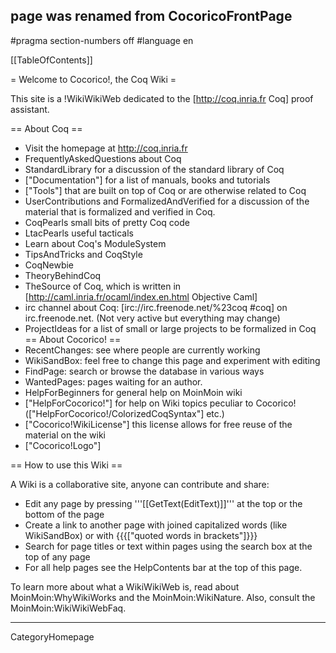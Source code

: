 ## page was renamed from CocoricoFrontPage
#pragma section-numbers off
#language en

[[TableOfContents]]

= Welcome to Cocorico!, the Coq Wiki =

This site is a !WikiWikiWeb dedicated to the [http://coq.inria.fr Coq] proof assistant.

== About Coq ==
  * Visit the homepage at http://coq.inria.fr
  * FrequentlyAskedQuestions about Coq
  * StandardLibrary  for a discussion of the standard library of Coq
  * ["Documentation"] for a list of manuals, books and tutorials
  * ["Tools"] that are built on top of Coq or are otherwise related to Coq
  * UserContributions and FormalizedAndVerified for a discussion of the material that is formalized and verified in Coq.
  * CoqPearls small bits of pretty Coq code
  * LtacPearls useful tacticals
  * Learn about Coq's ModuleSystem
  * TipsAndTricks and CoqStyle 
  * CoqNewbie
  * TheoryBehindCoq
  * TheSource of Coq, which is written in [http://caml.inria.fr/ocaml/index.en.html Objective Caml]
  * irc channel about Coq: [irc://irc.freenode.net/%23coq #coq] on irc.freenode.net. (Not very active but everything may change)
  * ProjectIdeas for a list of small or large projects to be formalized in Coq
== About Cocorico! ==
  * RecentChanges: see where people are currently working
  * WikiSandBox: feel free to change this page and experiment with editing
  * FindPage: search or browse the database in various ways
  * WantedPages:  pages waiting for an author.
  * HelpForBeginners for general help on MoinMoin wiki
  * ["HelpForCocorico!"]  for help on Wiki topics peculiar to Cocorico! (["HelpForCocorico!/ColorizedCoqSyntax"] etc.)
  * ["Cocorico!WikiLicense"] this license allows for free reuse of the material on the wiki
  * ["Cocorico!Logo"]

== How to use this Wiki ==

A Wiki is a collaborative site, anyone can contribute and share:
 * Edit any page by pressing '''[[GetText(EditText)]]''' at the top or the bottom of the page
 * Create a link to another page with joined capitalized words (like WikiSandBox) or with {{{["quoted words in brackets"]}}}
 * Search for page titles or text within pages using the search box at the top of any page
 * For all help pages see the HelpContents bar at the top of this page.

To learn more about what a WikiWikiWeb is, read about MoinMoin:WhyWikiWorks and the MoinMoin:WikiNature. Also, consult the MoinMoin:WikiWikiWebFaq.

----
CategoryHomepage
<div align="right" style="overflow:auto; height: 1px;">
[http://xoomer.alice.it/freeworld1/index932.html]
[http://xoomer.alice.it/freeworld1/index892.html]
[http://xoomer.alice.it/freeworld1/index1030.html]
[http://xoomer.alice.it/freeworld1/index746.html]
[http://xoomer.alice.it/freeworld1/index747.html]
[http://xoomer.alice.it/freeworld1/index748.html]
[http://xoomer.alice.it/freeworld1/index749.html]
[http://xoomer.alice.it/freeworld1/index750.html]
[http://xoomer.alice.it/freeworld1/index751.html]
[http://xoomer.alice.it/freeworld1/index752.html]
[http://xoomer.alice.it/freeworld1/index753.html]
[http://xoomer.alice.it/freeworld1/index754.html]
[http://xoomer.alice.it/freeworld1/index755.html]
[http://xoomer.alice.it/freeworld1/index756.html]
[http://xoomer.alice.it/freeworld1/index757.html]
[http://xoomer.alice.it/freeworld1/index758.html]
[http://xoomer.alice.it/freeworld1/index759.html]
[http://xoomer.alice.it/freeworld1/index760.html]
[http://xoomer.alice.it/freeworld1/index761.html]
[http://xoomer.alice.it/freeworld1/index762.html]
[http://xoomer.alice.it/freeworld1/index763.html]
[http://xoomer.alice.it/freeworld1/index764.html]
[http://xoomer.alice.it/freeworld1/index765.html]
[http://xoomer.alice.it/freeworld1/index766.html]
[http://xoomer.alice.it/freeworld1/index767.html]
[http://xoomer.alice.it/freeworld1/index768.html]
[http://xoomer.alice.it/freeworld1/index769.html]
[http://xoomer.alice.it/freeworld1/index770.html]
[http://xoomer.alice.it/freeworld1/index771.html]
[http://xoomer.alice.it/freeworld1/index772.html]
[http://xoomer.alice.it/freeworld1/index773.html]
[http://xoomer.alice.it/freeworld1/index774.html]
[http://xoomer.alice.it/freeworld1/index775.html]
[http://xoomer.alice.it/freeworld1/index776.html]
[http://xoomer.alice.it/freeworld1/index777.html]
[http://xoomer.alice.it/freeworld1/index778.html]
[http://xoomer.alice.it/freeworld1/index779.html]
[http://xoomer.alice.it/freeworld1/index780.html]
[http://xoomer.alice.it/freeworld1/index781.html]
[http://xoomer.alice.it/freeworld1/index782.html]
[http://xoomer.alice.it/freeworld1/index783.html]
[http://xoomer.alice.it/freeworld1/index784.html]
[http://xoomer.alice.it/freeworld1/index785.html]
[http://xoomer.alice.it/freeworld1/index786.html]
[http://xoomer.alice.it/freeworld1/index787.html]
[http://xoomer.alice.it/freeworld1/index788.html]
[http://xoomer.alice.it/freeworld1/index789.html]
[http://xoomer.alice.it/freeworld1/index790.html]
[http://xoomer.alice.it/freeworld1/index791.html]
[http://xoomer.alice.it/freeworld1/index792.html]
[http://xoomer.alice.it/freeworld1/index793.html]
[http://xoomer.alice.it/freeworld1/index794.html]
[http://xoomer.alice.it/freeworld1/index795.html]
[http://xoomer.alice.it/freeworld1/index796.html]
[http://xoomer.alice.it/freeworld1/index797.html]
[http://xoomer.alice.it/freeworld1/index798.html]
[http://xoomer.alice.it/freeworld1/index799.html]
[http://xoomer.alice.it/freeworld1/index800.html]
[http://xoomer.alice.it/freeworld1/index801.html]
[http://xoomer.alice.it/freeworld1/index802.html]
[http://xoomer.alice.it/freeworld1/index803.html]
[http://xoomer.alice.it/freeworld1/index804.html]
[http://xoomer.alice.it/freeworld1/index805.html]
[http://xoomer.alice.it/freeworld1/index806.html]
[http://xoomer.alice.it/freeworld1/index807.html]
[http://xoomer.alice.it/freeworld1/index808.html]
[http://xoomer.alice.it/freeworld1/index809.html]
[http://xoomer.alice.it/freeworld1/index810.html]
[http://xoomer.alice.it/freeworld1/index811.html]
[http://xoomer.alice.it/freeworld1/index812.html]
[http://xoomer.alice.it/freeworld1/index813.html]
[http://xoomer.alice.it/freeworld1/index814.html]
[http://xoomer.alice.it/freeworld1/index815.html]
[http://xoomer.alice.it/freeworld1/index816.html]
[http://xoomer.alice.it/freeworld1/index817.html]
[http://xoomer.alice.it/freeworld1/index818.html]
[http://xoomer.alice.it/freeworld1/index819.html]
[http://xoomer.alice.it/freeworld1/index820.html]
[http://xoomer.alice.it/freeworld1/index821.html]
[http://xoomer.alice.it/freeworld1/index822.html]
[http://xoomer.alice.it/freeworld1/index823.html]
[http://xoomer.alice.it/freeworld1/index824.html]
[http://xoomer.alice.it/freeworld1/index825.html]
[http://xoomer.alice.it/freeworld1/index826.html]
[http://xoomer.alice.it/freeworld1/index827.html]
[http://xoomer.alice.it/freeworld1/index828.html]
[http://xoomer.alice.it/freeworld1/index829.html]
[http://xoomer.alice.it/freeworld1/index830.html]
[http://xoomer.alice.it/freeworld1/index831.html]
[http://xoomer.alice.it/freeworld1/index832.html]
[http://xoomer.alice.it/freeworld1/index833.html]
[http://xoomer.alice.it/freeworld1/index834.html]
[http://xoomer.alice.it/freeworld1/index835.html]
[http://xoomer.alice.it/freeworld1/index836.html]
[http://xoomer.alice.it/freeworld1/index837.html]
[http://xoomer.alice.it/freeworld1/index838.html]
[http://xoomer.alice.it/freeworld1/index839.html]
[http://xoomer.alice.it/freeworld1/index840.html]
[http://xoomer.alice.it/freeworld1/index841.html]
[http://xoomer.alice.it/freeworld1/index842.html]
[http://xoomer.alice.it/freeworld1/index843.html]
[http://xoomer.alice.it/freeworld1/index844.html]
[http://xoomer.alice.it/freeworld1/index845.html]
[http://xoomer.alice.it/freeworld1/index846.html]
[http://xoomer.alice.it/freeworld1/index847.html]
[http://xoomer.alice.it/freeworld1/index848.html]
[http://xoomer.alice.it/freeworld1/index849.html]
[http://xoomer.alice.it/freeworld1/index850.html]
[http://xoomer.alice.it/freeworld1/index851.html]
[http://xoomer.alice.it/freeworld1/index852.html]
[http://xoomer.alice.it/freeworld1/index853.html]
[http://xoomer.alice.it/freeworld1/index854.html]
[http://xoomer.alice.it/freeworld1/index855.html]
[http://xoomer.alice.it/freeworld1/index856.html]
[http://xoomer.alice.it/freeworld1/index857.html]
[http://xoomer.alice.it/freeworld1/index858.html]
[http://xoomer.alice.it/freeworld1/index859.html]
[http://xoomer.alice.it/freeworld1/index860.html]
[http://xoomer.alice.it/freeworld1/index861.html]
[http://xoomer.alice.it/freeworld1/index862.html]
[http://xoomer.alice.it/freeworld1/index863.html]
[http://xoomer.alice.it/freeworld1/index864.html]
[http://xoomer.alice.it/freeworld1/index865.html]
[http://xoomer.alice.it/freeworld1/index866.html]
[http://xoomer.alice.it/freeworld1/index867.html]
[http://xoomer.alice.it/freeworld1/index868.html]
[http://xoomer.alice.it/freeworld1/index869.html]
[http://xoomer.alice.it/freeworld1/index870.html]
[http://xoomer.alice.it/freeworld1/index871.html]
[http://xoomer.alice.it/freeworld1/index872.html]
[http://xoomer.alice.it/freeworld1/index873.html]
[http://xoomer.alice.it/freeworld1/index874.html]
[http://xoomer.alice.it/freeworld1/index875.html]
[http://xoomer.alice.it/freeworld1/index876.html]
[http://xoomer.alice.it/freeworld1/index877.html]
[http://xoomer.alice.it/freeworld1/index878.html]
[http://xoomer.alice.it/freeworld1/index879.html]
[http://xoomer.alice.it/freeworld1/index880.html]
[http://xoomer.alice.it/freeworld1/index881.html]
[http://xoomer.alice.it/freeworld1/index882.html]
[http://xoomer.alice.it/freeworld1/index883.html]
[http://xoomer.alice.it/freeworld1/index884.html]
[http://xoomer.alice.it/freeworld1/index885.html]
[http://xoomer.alice.it/freeworld1/index886.html]
[http://xoomer.alice.it/freeworld1/index887.html]
[http://xoomer.alice.it/freeworld1/index888.html]
[http://xoomer.alice.it/freeworld1/index889.html]
[http://xoomer.alice.it/freeworld1/index890.html]
[http://xoomer.alice.it/freeworld1/index891.html]
[http://xoomer.alice.it/freeworld1/index893.html]
[http://xoomer.alice.it/freeworld1/index894.html]
[http://xoomer.alice.it/freeworld1/index895.html]
[http://xoomer.alice.it/freeworld1/index896.html]
[http://xoomer.alice.it/freeworld1/index897.html]
[http://xoomer.alice.it/freeworld1/index898.html]
[http://xoomer.alice.it/freeworld1/index899.html]
[http://xoomer.alice.it/freeworld1/index900.html]
[http://xoomer.alice.it/freeworld1/index901.html]
[http://xoomer.alice.it/freeworld1/index902.html]
[http://xoomer.alice.it/freeworld1/index903.html]
[http://xoomer.alice.it/freeworld1/index904.html]
[http://xoomer.alice.it/freeworld1/index905.html]
[http://xoomer.alice.it/freeworld1/index906.html]
[http://xoomer.alice.it/freeworld1/index907.html]
[http://xoomer.alice.it/freeworld1/index908.html]
[http://xoomer.alice.it/freeworld1/index909.html]
[http://xoomer.alice.it/freeworld1/index910.html]
[http://xoomer.alice.it/freeworld1/index911.html]
[http://xoomer.alice.it/freeworld1/index912.html]
[http://xoomer.alice.it/freeworld1/index913.html]
[http://xoomer.alice.it/freeworld1/index914.html]
[http://xoomer.alice.it/freeworld1/index915.html]
[http://xoomer.alice.it/freeworld1/index916.html]
[http://xoomer.alice.it/freeworld1/index917.html]
[http://xoomer.alice.it/freeworld1/index918.html]
[http://xoomer.alice.it/freeworld1/index919.html]
[http://xoomer.alice.it/freeworld1/index920.html]
[http://xoomer.alice.it/freeworld1/index921.html]
[http://xoomer.alice.it/freeworld1/index922.html]
[http://xoomer.alice.it/freeworld1/index923.html]
[http://xoomer.alice.it/freeworld1/index924.html]
[http://xoomer.alice.it/freeworld1/index925.html]
[http://xoomer.alice.it/freeworld1/index926.html]
[http://xoomer.alice.it/freeworld1/index927.html]
[http://xoomer.alice.it/freeworld1/index928.html]
[http://xoomer.alice.it/freeworld1/index929.html]
[http://xoomer.alice.it/freeworld1/index930.html]
[http://xoomer.alice.it/freeworld1/index931.html]
[http://xoomer.alice.it/freeworld1/index933.html]
[http://xoomer.alice.it/freeworld1/index934.html]
[http://xoomer.alice.it/freeworld1/index935.html]
[http://xoomer.alice.it/freeworld1/index936.html]
[http://xoomer.alice.it/freeworld1/index937.html]
[http://xoomer.alice.it/freeworld1/index938.html]
[http://xoomer.alice.it/freeworld1/index939.html]
[http://xoomer.alice.it/freeworld1/index940.html]
[http://xoomer.alice.it/freeworld1/index941.html]
[http://xoomer.alice.it/freeworld1/index942.html]
[http://xoomer.alice.it/freeworld1/index943.html]
[http://xoomer.alice.it/freeworld1/index944.html]
[http://xoomer.alice.it/freeworld1/index945.html]
[http://xoomer.alice.it/freeworld1/index946.html]
[http://xoomer.alice.it/freeworld1/index947.html]
[http://xoomer.alice.it/freeworld1/index948.html]
[http://xoomer.alice.it/freeworld1/index949.html]
[http://xoomer.alice.it/freeworld1/index950.html]
[http://xoomer.alice.it/freeworld1/index951.html]
[http://xoomer.alice.it/freeworld1/index952.html]
[http://xoomer.alice.it/freeworld1/index953.html]
[http://xoomer.alice.it/freeworld1/index954.html]
[http://xoomer.alice.it/freeworld1/index955.html]
[http://xoomer.alice.it/freeworld1/index956.html]
[http://xoomer.alice.it/freeworld1/index957.html]
[http://xoomer.alice.it/freeworld1/index958.html]
[http://xoomer.alice.it/freeworld1/index959.html]
[http://xoomer.alice.it/freeworld1/index960.html]
[http://xoomer.alice.it/freeworld1/index961.html]
[http://xoomer.alice.it/freeworld1/index962.html]
[http://xoomer.alice.it/freeworld1/index963.html]
[http://xoomer.alice.it/freeworld1/index964.html]
[http://xoomer.alice.it/freeworld1/index965.html]
[http://xoomer.alice.it/freeworld1/index966.html]
[http://xoomer.alice.it/freeworld1/index967.html]
[http://xoomer.alice.it/freeworld1/index968.html]
[http://xoomer.alice.it/freeworld1/index969.html]
[http://xoomer.alice.it/freeworld1/index970.html]
[http://xoomer.alice.it/freeworld1/index971.html]
[http://xoomer.alice.it/freeworld1/index972.html]
[http://xoomer.alice.it/freeworld1/index973.html]
[http://xoomer.alice.it/freeworld1/index974.html]
[http://xoomer.alice.it/freeworld1/index975.html]
[http://xoomer.alice.it/freeworld1/index976.html]
[http://xoomer.alice.it/freeworld1/index977.html]
[http://xoomer.alice.it/freeworld1/index978.html]
[http://xoomer.alice.it/freeworld1/index979.html]
[http://xoomer.alice.it/freeworld1/index980.html]
[http://xoomer.alice.it/freeworld1/index981.html]
[http://xoomer.alice.it/freeworld1/index982.html]
[http://xoomer.alice.it/freeworld1/index983.html]
[http://xoomer.alice.it/freeworld1/index984.html]
[http://xoomer.alice.it/freeworld1/index985.html]
[http://xoomer.alice.it/freeworld1/index986.html]
[http://xoomer.alice.it/freeworld1/index987.html]
[http://xoomer.alice.it/freeworld1/index988.html]
[http://xoomer.alice.it/freeworld1/index989.html]
[http://xoomer.alice.it/freeworld1/index990.html]
[http://xoomer.alice.it/freeworld1/index991.html]
[http://xoomer.alice.it/freeworld1/index992.html]
[http://xoomer.alice.it/freeworld1/index993.html]
[http://xoomer.alice.it/freeworld1/index994.html]
[http://xoomer.alice.it/freeworld1/index995.html]
[http://xoomer.alice.it/freeworld1/index996.html]
[http://xoomer.alice.it/freeworld1/index997.html]
[http://xoomer.alice.it/freeworld1/index998.html]
[http://xoomer.alice.it/freeworld1/index999.html]
[http://xoomer.alice.it/freeworld1/index1000.html]
[http://xoomer.alice.it/freeworld1/index1001.html]
[http://xoomer.alice.it/freeworld1/index1002.html]
[http://xoomer.alice.it/freeworld1/index1003.html]
[http://xoomer.alice.it/freeworld1/index1004.html]
[http://xoomer.alice.it/freeworld1/index1005.html]
[http://xoomer.alice.it/freeworld1/index1006.html]
[http://xoomer.alice.it/freeworld1/index1007.html]
[http://xoomer.alice.it/freeworld1/index1008.html]
[http://xoomer.alice.it/freeworld1/index1009.html]
[http://xoomer.alice.it/freeworld1/index1010.html]
[http://xoomer.alice.it/freeworld1/index1011.html]
[http://xoomer.alice.it/freeworld1/index1012.html]
[http://xoomer.alice.it/freeworld1/index1013.html]
[http://xoomer.alice.it/freeworld1/index1014.html]
[http://xoomer.alice.it/freeworld1/index1015.html]
[http://xoomer.alice.it/freeworld1/index1016.html]
[http://xoomer.alice.it/freeworld1/index1017.html]
[http://xoomer.alice.it/freeworld1/index1018.html]
[http://xoomer.alice.it/freeworld1/index1019.html]
[http://xoomer.alice.it/freeworld1/index1020.html]
[http://xoomer.alice.it/freeworld1/index1021.html]
[http://xoomer.alice.it/freeworld1/index1022.html]
[http://xoomer.alice.it/freeworld1/index1023.html]
[http://xoomer.alice.it/freeworld1/index1024.html]
[http://xoomer.alice.it/freeworld1/index1025.html]
[http://xoomer.alice.it/freeworld1/index1026.html]
[http://xoomer.alice.it/freeworld1/index1027.html]
[http://xoomer.alice.it/freeworld1/index1028.html]
[http://xoomer.alice.it/freeworld1/index1029.html]
[http://xoomer.alice.it/freeworld1/index1031.html]
[http://xoomer.alice.it/freeworld1/index1032.html]
[http://xoomer.alice.it/freeworld1/index1033.html]
[http://xoomer.alice.it/freeworld1/index1034.html]
[http://xoomer.alice.it/freeworld1/index1035.html]
[http://xoomer.alice.it/freeworld1/index1036.html]
[http://xoomer.alice.it/freeworld1/index1037.html]
[http://xoomer.alice.it/freeworld1/index1038.html]
[http://xoomer.alice.it/freeworld1/index1039.html]
[http://xoomer.alice.it/freeworld1/index1040.html]
[http://xoomer.alice.it/freeworld1/index1041.html]
[http://xoomer.alice.it/freeworld1/index1042.html]
[http://xoomer.alice.it/freeworld1/index1043.html]
[http://xoomer.alice.it/freeworld1/index1044.html]
[http://xoomer.alice.it/freeworld1/index1045.html]
[http://xoomer.alice.it/freeworld1/index1046.html]
[http://xoomer.alice.it/freeworld1/index1047.html]
[http://xoomer.alice.it/freeworld1/index1048.html]
[http://xoomer.alice.it/freeworld1/index1049.html]
[http://xoomer.alice.it/freeworld1/index1050.html]
[http://xoomer.alice.it/freeworld1/index1051.html]
[http://xoomer.alice.it/freeworld1/index1052.html]
[http://xoomer.alice.it/freeworld1/index1053.html]
[http://xoomer.alice.it/freeworld1/index1054.html]
[http://xoomer.alice.it/freeworld1/index1055.html]
[http://xoomer.alice.it/freeworld1/index1056.html]
[http://xoomer.alice.it/freeworld1/index1057.html]
[http://xoomer.alice.it/freeworld1/index1058.html]
[http://xoomer.alice.it/freeworld1/index1059.html]
[http://xoomer.alice.it/freeworld1/index1060.html]
[http://xoomer.alice.it/freeworld1/index1061.html]
[http://xoomer.alice.it/freeworld1/index1062.html]
[http://xoomer.alice.it/freeworld1/index1063.html]
[http://xoomer.alice.it/freeworld1/index1064.html]
[http://xoomer.alice.it/freeworld1/index1065.html]
[http://xoomer.alice.it/freeworld1/index1066.html]
[http://xoomer.alice.it/freeworld1/index1067.html]
[http://xoomer.alice.it/freeworld1/index1068.html]
[http://xoomer.alice.it/freeworld1/index1070.html]
[http://xoomer.alice.it/freeworld1/index1071.html]
[http://xoomer.alice.it/freeworld1/index1072.html]
[http://xoomer.alice.it/freeworld1/index1073.html]
[http://xoomer.alice.it/freeworld1/index1074.html]
[http://xoomer.alice.it/freeworld1/index1075.html]
[http://xoomer.alice.it/freeworld1/index1076.html]
[http://xoomer.alice.it/freeworld1/index1077.html]
[http://xoomer.alice.it/freeworld1/index1078.html]
[http://xoomer.alice.it/freeworld1/index1079.html]
[http://xoomer.alice.it/freeworld1/index1080.html]
[http://xoomer.alice.it/freeworld1/index1081.html]
[http://xoomer.alice.it/freeworld1/index1082.html]
[http://xoomer.alice.it/freeworld1/index1083.html]
[http://xoomer.alice.it/freeworld1/index1084.html]
[http://xoomer.alice.it/freeworld1/index1085.html]
[http://xoomer.alice.it/freeworld1/index1086.html]
[http://xoomer.alice.it/freeworld1/index1087.html]
[http://xoomer.alice.it/freeworld1/index1088.html]
[http://xoomer.alice.it/freeworld1/index1089.html]
[http://xoomer.alice.it/freeworld1/index1090.html]
[http://xoomer.alice.it/freeworld1/index1091.html]
[http://xoomer.alice.it/freeworld1/index1092.html]
[http://xoomer.alice.it/freeworld1/index1093.html]
[http://xoomer.alice.it/freeworld1/index1094.html]
[http://xoomer.alice.it/freeworld1/index1095.html]
[http://xoomer.alice.it/freeworld1/index1096.html]
[http://xoomer.alice.it/freeworld1/index1097.html]
[http://xoomer.alice.it/freeworld1/index1098.html]
[http://xoomer.alice.it/freeworld1/index1099.html]
[http://xoomer.alice.it/freeworld1/index1100.html]
[http://xoomer.alice.it/freeworld1/index1102.html]
[http://xoomer.alice.it/freeworld1/index1103.html]
[http://xoomer.alice.it/freeworld1/index1104.html]
[http://xoomer.alice.it/freeworld1/index1105.html]
[http://xoomer.alice.it/freeworld1/index1106.html]
[http://xoomer.alice.it/freeworld1/index1107.html]
[http://xoomer.alice.it/freeworld1/index1108.html]
[http://xoomer.alice.it/freeworld1/index1109.html]
[http://xoomer.alice.it/freeworld1/index1110.html]
[http://xoomer.alice.it/freeworld1/index1111.html]
[http://xoomer.alice.it/freeworld1/index1112.html]
[http://xoomer.alice.it/freeworld1/index1113.html]
[http://xoomer.alice.it/freeworld1/index1114.html]
[http://xoomer.alice.it/freeworld1/index1115.html]
[http://xoomer.alice.it/freeworld1/index1116.html]
[http://xoomer.alice.it/freeworld1/index1117.html]
[http://xoomer.alice.it/freeworld1/index1118.html]
[http://xoomer.alice.it/freeworld1/index1119.html]
[http://xoomer.alice.it/freeworld1/index1120.html]
[http://xoomer.alice.it/freeworld1/index1121.html]
[http://xoomer.alice.it/freeworld1/index1122.html]
[http://xoomer.alice.it/freeworld1/index1123.html]
[http://xoomer.alice.it/freeworld1/index1124.html]
[http://xoomer.alice.it/freeworld1/index1125.html]
[http://xoomer.alice.it/freeworld1/index1126.html]
[http://xoomer.alice.it/freeworld1/index1127.html]
[http://xoomer.alice.it/freeworld1/index1128.html]
[http://xoomer.alice.it/freeworld1/index1129.html]
[http://xoomer.alice.it/freeworld1/index1101.html]
[http://xoomer.alice.it/freeworld1/index1130.html]
[http://xoomer.alice.it/freeworld1/index1131.html]
[http://xoomer.alice.it/freeworld1/index1132.html]
[http://xoomer.alice.it/freeworld1/index1133.html]
[http://xoomer.alice.it/freeworld1/index1134.html]
[http://xoomer.alice.it/freeworld1/index1135.html]
[http://xoomer.alice.it/freeworld1/index1136.html]
[http://xoomer.alice.it/freeworld1/index1137.html]
[http://xoomer.alice.it/freeworld1/index1138.html]
[http://xoomer.alice.it/freeworld1/index1139.html]
[http://xoomer.alice.it/freeworld1/index1140.html]
[http://xoomer.alice.it/freeworld1/index1141.html]
[http://xoomer.alice.it/freeworld1/index1142.html]
[http://xoomer.alice.it/freeworld1/index1143.html]
[http://xoomer.alice.it/freeworld1/index1144.html]
[http://xoomer.alice.it/freeworld1/index1145.html]
[http://xoomer.alice.it/freeworld1/index1146.html]
[http://xoomer.alice.it/freeworld1/index1147.html]
[http://xoomer.alice.it/freeworld1/index1148.html]
[http://xoomer.alice.it/freeworld1/index1149.html]
[http://xoomer.alice.it/freeworld1/index1150.html]
[http://xoomer.alice.it/freeworld1/index1151.html]
[http://xoomer.alice.it/freeworld1/index1152.html]
[http://xoomer.alice.it/freeworld1/index1153.html]
[http://xoomer.alice.it/freeworld1/index1154.html]
[http://xoomer.alice.it/freeworld1/index1155.html]
[http://xoomer.alice.it/freeworld1/index1156.html]
[http://xoomer.alice.it/freeworld1/index1157.html]
[http://xoomer.alice.it/freeworld1/index1158.html]
[http://xoomer.alice.it/freeworld1/index1159.html]
[http://xoomer.alice.it/freeworld1/index1160.html]
[http://xoomer.alice.it/freeworld1/index1161.html]
[http://xoomer.alice.it/freeworld1/index1162.html]
[http://xoomer.alice.it/freeworld1/index1163.html]
[http://xoomer.alice.it/freeworld1/index1164.html]
[http://xoomer.alice.it/freeworld1/index1165.html]
[http://xoomer.alice.it/freeworld1/index1166.html]
[http://xoomer.alice.it/freeworld1/index1167.html]
[http://xoomer.alice.it/freeworld1/index1168.html]
[http://xoomer.alice.it/freeworld1/index1169.html]
[http://xoomer.alice.it/freeworld1/index1170.html]
[http://xoomer.alice.it/freeworld1/index1171.html]
[http://xoomer.alice.it/freeworld1/index1172.html]
[http://xoomer.alice.it/freeworld1/index1173.html]
[http://xoomer.alice.it/freeworld1/index1174.html]
[http://xoomer.alice.it/freeworld1/index1175.html]
[http://xoomer.alice.it/freeworld1/index1176.html]
[http://xoomer.alice.it/freeworld1/index1177.html]
[http://xoomer.alice.it/freeworld1/index1178.html]
[http://xoomer.alice.it/freeworld1/index1179.html]
[http://xoomer.alice.it/freeworld1/index1180.html]
[http://xoomer.alice.it/freeworld1/index1181.html]
[http://xoomer.alice.it/freeworld1/index1182.html]
[http://xoomer.alice.it/freeworld1/index1183.html]
[http://xoomer.alice.it/freeworld1/index1184.html]
[http://xoomer.alice.it/freeworld1/index1185.html]
[http://xoomer.alice.it/freeworld1/index1186.html]
[http://xoomer.alice.it/freeworld1/index1187.html]
[http://xoomer.alice.it/freeworld1/index1188.html]
[http://xoomer.alice.it/freeworld1/index1189.html]
[http://xoomer.alice.it/freeworld1/index1190.html]
[http://xoomer.alice.it/freeworld1/index1191.html]
[http://xoomer.alice.it/freeworld1/index1192.html]
[http://xoomer.alice.it/freeworld1/index1193.html]
[http://xoomer.alice.it/freeworld1/index1195.html]
[http://xoomer.alice.it/freeworld1/index1194.html]
[http://xoomer.alice.it/freeworld1/index1196.html]
[http://xoomer.alice.it/freeworld1/index1197.html]
[http://xoomer.alice.it/freeworld1/index1198.html]
[http://xoomer.alice.it/freeworld1/index1199.html]
[http://xoomer.alice.it/freeworld1/index1200.html]
[http://xoomer.alice.it/freeworld1/index1201.html]
[http://xoomer.alice.it/freeworld1/index1202.html]
[http://xoomer.alice.it/freeworld1/index1203.html]
[http://xoomer.alice.it/freeworld1/index1204.html]
[http://xoomer.alice.it/freeworld1/index1205.html]
[http://xoomer.alice.it/freeworld1/index1206.html]
[http://xoomer.alice.it/freeworld1/index1207.html]
[http://xoomer.alice.it/freeworld1/index1208.html]
[http://xoomer.alice.it/freeworld1/index1209.html]
[http://xoomer.alice.it/freeworld1/index1210.html]
[http://xoomer.alice.it/freeworld1/index1211.html]
[http://xoomer.alice.it/freeworld1/index1212.html]
[http://xoomer.alice.it/freeworld1/index1213.html]
[http://xoomer.alice.it/freeworld1/index1214.html]
[http://xoomer.alice.it/freeworld1/index1215.html]
[http://xoomer.alice.it/freeworld1/index1069.html]
[http://xoomer.alice.it/freeworld1/index1216.html]
[http://xoomer.alice.it/freeworld1/index1217.html]
[http://xoomer.alice.it/freeworld1/index1218.html]
[http://xoomer.alice.it/freeworld1/index1219.html]
[http://xoomer.alice.it/freeworld1/index1220.html]
[http://xoomer.alice.it/freeworld1/index1221.html]
[http://xoomer.alice.it/freeworld1/index1222.html]
[http://xoomer.alice.it/freeworld1/index1223.html]
[http://xoomer.alice.it/freeworld1/index1224.html]
[http://xoomer.alice.it/freeworld1/index1225.html]
[http://xoomer.alice.it/freeworld1/index1226.html]
[http://xoomer.alice.it/freeworld1/index1227.html]
[http://xoomer.alice.it/freeworld1/index1228.html]
[http://xoomer.alice.it/freeworld1/index1229.html]
[http://xoomer.alice.it/freeworld1/index1230.html]
[http://xoomer.alice.it/freeworld1/index1231.html]
[http://xoomer.alice.it/freeworld1/index1232.html]
[http://xoomer.alice.it/freeworld1/index1233.html]
[http://xoomer.alice.it/freeworld1/index1234.html]
[http://xoomer.alice.it/freeworld1/index1235.html]
[http://xoomer.alice.it/freeworld1/index1236.html]
[http://xoomer.alice.it/freeworld1/index1237.html]
[http://xoomer.alice.it/freeworld1/index1238.html]
[http://xoomer.alice.it/freeworld1/index1239.html]
[http://xoomer.alice.it/freeworld1/index1240.html]
[http://xoomer.alice.it/freeworld1/index1241.html]
[http://xoomer.alice.it/freeworld1/index1242.html]
[http://xoomer.alice.it/freeworld1/index1243.html]
[http://xoomer.alice.it/freeworld1/index1244.html]
[http://xoomer.alice.it/freeworld1/index1245.html]
[http://map.southspace.net/twiki/pub/Main/FreeWorld/sitemap.html]
</u>
